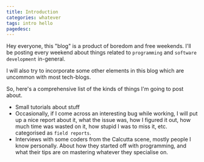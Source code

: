 ```yaml
---
title: Introduction
categories: whatever
tags: intro hello
pagedesc: 
---
```

Hey everyone, this "blog" is a product of boredom and free weekends.
I'll be posting every weekend about things related to `programming` and `software development` 
in-general.

I will also try to incorporate some other elements in this blog which 
 are uncommon with most tech-blogs.
 
So, here's a comprehensive list of the kinds of things I'm going to post about.

- Small tutorials about stuff
- Occasionally, if I come across an interesting bug while working, I will put up a
 nice report about it, what the issue was, how I figured it out, how much time was wasted on it, 
 how stupid I was to miss it, etc. categorised as `field reports`.
- Interviews with some coders from the Calcutta scene, mostly people I know personally. 
About how they started off with programming, and what their 
tips are on mastering whatever they specialise on.